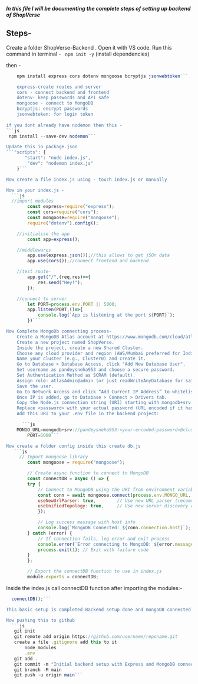 ***In this file I will be documenting the complete steps of setting up backend of ShopVerse***

## Steps-
 Create a folder ShopVerse-Backend . Open it with VS code.
    Run this command in terminal -
    ``` npm init -y``` 
    (install dependencies)

 then -

```js
    npm install express cors dotenv mongoose bcryptjs jsonwebtoken```

    express-create routes and server
    cors - connect backend and frontend
    dotenv- keep passwords and API safe
    mongoose - connect to MongoDB
    bcryptjs: encrypt passwords
    jsonwebtoken: for login token
    
if you dont already have nodemon then this -
```js
 npm install --save-dev nodemon```

Update this in package.json 
```"scripts": {
       "start": "node index.js",
        "dev": "nodemon index.js"
    }```

Now create a file index.js using - touch index.js or manually

Now in your index.js -
  ```js
  //import modules
        const express=require("express");
        const cors=require("cors");
        const mongoose=require("mongoose");
        require("dotenv").config();

    //initialise the app
        const app=express();

    //middlewares
        app.use(express.json());//this allows to get jSOn data
        app.use(cors());//connect frontend and backend

    //test route- 
        app.get("/",(req,res)=>{
            res.send("Hey!");
        });

    //connect to server
        let PORT=process.env.PORT || 5000;
        app.listen(PORT,()=>{
            console.log(`App is listening at the port ${PORT}`);
        })```

Now Complete MongoDb connecting process-
    Create a MongoDB Atlas account at https://www.mongodb.com/cloud/atlas.
    Create a new project named ShopVerse.
    Inside the project, create a new Shared Cluster.
    Choose any cloud provider and region (AWS/Mumbai preferred for India).
    Name your cluster (e.g., Cluster0) and create it.
    Go to Database > Database Access, click "Add New Database User".
    Set username as pandeysneha953 and choose a secure password.
    Set Authentication Method as SCRAM (default).
    Assign role: atlasAdmin@admin (or just readWriteAnyDatabase for safety).
    Save the user.
    Go to Network Access and click “Add Current IP Address” to whitelist your system’s IP.
    Once IP is added, go to Database > Connect > Drivers tab.
    Copy the Node.js connection string (URI) starting with mongodb+srv://....
    Replace <password> with your actual password (URL encoded if it has special characters).
    Add this URI to your .env file in the backend project:

      ```js
    MONGO_URL=mongodb+srv://pandeysneha953:<your-encoded-password>@cluster0.xxxxx.mongodb.net/shopverse?retryWrites=true&w=majority
        PORT=5000```

Now create a folder config inside this create db.js
   ```js
     // Import mongoose library
        const mongoose = require("mongoose");

        // Create async function to connect to MongoDB
        const connectDB = async () => {
        try {
            // Connect to MongoDB using the URI from environment variables
            const conn = await mongoose.connect(process.env.MONGO_URL, {
            useNewUrlParser: true,        // Use new URL parser (recommended)
            useUnifiedTopology: true,     // Use new server discovery and monitoring engine
            });

            // Log success message with host info
            console.log(`MongoDB Connected: ${conn.connection.host}`);
        } catch (error) {
            // If connection fails, log error and exit process
            console.error(`Error connecting to MongoDB: ${error.message}`);
            process.exit(1); // Exit with failure code
        }
        };

        // Export the connectDB function to use in index.js
        module.exports = connectDB;
```

Inside the index.js 
call connectDB function after importing the modules:-
 ```js
   connectDB();```

This basic setup is completed Backend setup done and mongoDB connected now we will work on frontend then come back to it again .

Now pushing this to github
   ```js
    git init
    git remote add origin https://github.com/username/reponame.git
    create a file .gitignore add this to it 
        node_modules
        .env
    git add .
    git commit -m "Initial backend setup with Express and MongoDB connection"
    git branch -M main
    git push -u origin main```



